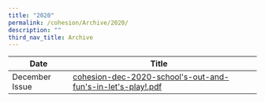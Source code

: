 ```yaml
---
title: "2020"
permalink: /cohesion/Archive/2020/
description: ""
third_nav_title: Archive
---
```

| Date |Title |  |
| -------- | -------- | -------- |
| December Issue       |[cohesion-dec-2020-school's-out-and-fun's-in-let's-play!.pdf](https://go.gov.sg/cohesion-dec-2020)